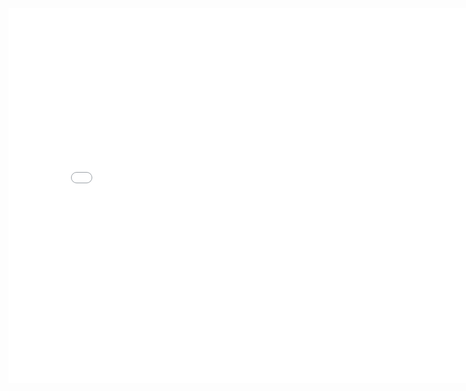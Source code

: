 <!-- Exemplo de código de incorporação -->
<iframe width="800" height="600" src="[URL_DO_SEU_DASHBOARD](https://app.powerbi.com/view?r=eyJrIjoiNWVjMDczZDAtMGVkYS00YTJlLWJjOTUtNzc0NDI3MTVjZTY5IiwidCI6IjY0ZThiYmUyLTdiN2EtNDc5NC1iNzM1LTIwM2ZkOWEzYmIxNSJ9)https://app.powerbi.com/view?r=eyJrIjoiNWVjMDczZDAtMGVkYS00YTJlLWJjOTUtNzc0NDI3MTVjZTY5IiwidCI6IjY0ZThiYmUyLTdiN2EtNDc5NC1iNzM1LTIwM2ZkOWEzYmIxNSJ9" frameborder="0" allowfullscreen="true"></iframe>
